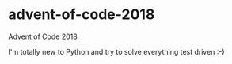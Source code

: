 # advent-of-code-2018
Advent of Code 2018

I'm totally new to Python and try to solve everything test driven :-)